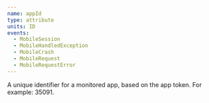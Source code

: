 ```yaml
---
name: appId
type: attribute
units: ID
events:
  - MobileSession
  - MobileHandledException
  - MobileCrash
  - MobileRequest
  - MobileRequestError
---
```


A unique identifier for a monitored app, based on the app token. For example: 35091.
